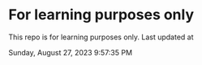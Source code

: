 # For learning purposes only
This repo is for learning purposes only.
Last updated at

Sunday, August 27, 2023 9:57:35 PM

